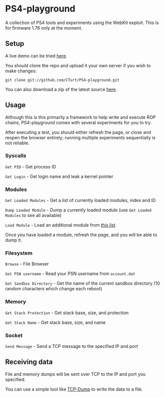 # PS4-playground
A collection of PS4 tools and experiments using the WebKit exploit. This is for firmware 1.76 only at the moment.

## Setup
A live demo can be tried [here](http://cturt.github.io/PS4-playground/).

You should clone the repo and upload it your own server if you wish to make changes:

    git clone git://github.com/CTurt/PS4-playground.git

You can also download a zip of the latest source [here](https://github.com/CTurt/PS4-playground/archive/gh-pages.zip).

## Usage
Although this is this primarily a framework to help write and execute ROP chains, PS4-playground comes with several experiments for you to try.

After executing a test, you should either refresh the page, or close and reopen the browser entirely; running multiple experiments sequentially is not reliable.

### Syscalls
`Get PID` - Get process ID

`Get Login` - Get login name and leak a kernel pointer

### Modules
`Get Loaded Modules` - Get a list of currently loaded modules, index and ID

`Dump Loaded Module` - Dump a currently loaded module (use `Get Loaded Modules` to see all available)

`Load Module` - Load an additional module from [this list](http://www.ps3devwiki.com/ps4/Libraries#Libraries_on_firmware_1.76)

Once you have loaded a module, refresh the page, and you will be able to dump it.

### Filesystem
`Browse` - File Browser

`Get PSN username` - Read your PSN username from `account.dat`

`Get Sandbox Directory` - Get the name of the current sandbox directory (10 random characters which change each reboot)

### Memory
`Get Stack Protection` - Get stack base, size, and protection

`Get Stack Name` - Get stack base, size, and name

### Socket
`Send Message` - Send a TCP message to the specified IP and port

## Receiving data
File and memory dumps will be sent over TCP to the IP and port you specified.

You can use a simple tool like [TCP-Dump](https://github.com/CTurt/TCP-Dump) to write the data to a file.